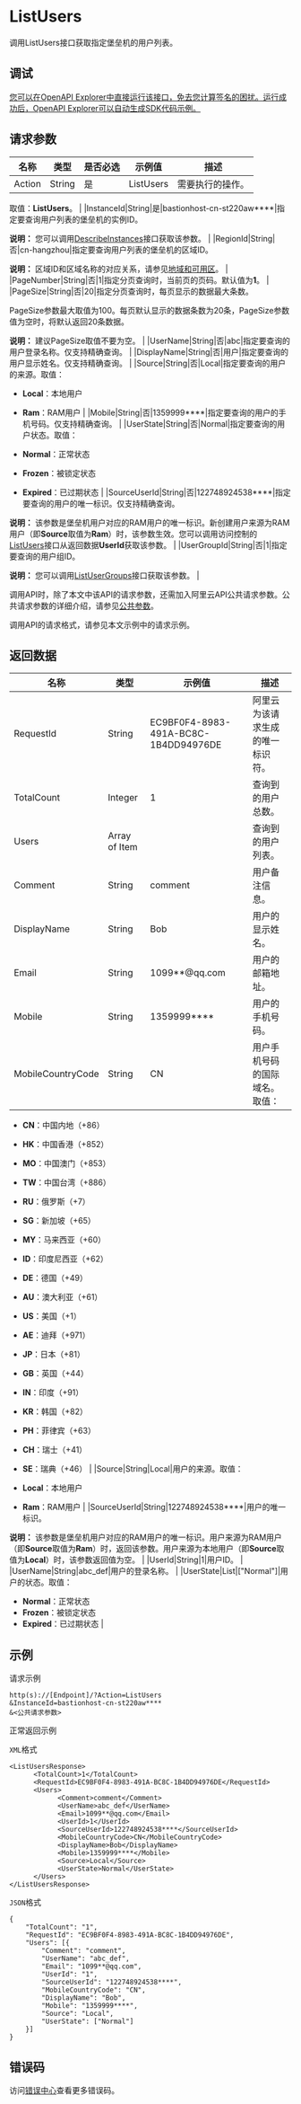 # ListUsers

调用ListUsers接口获取指定堡垒机的用户列表。

## 调试

[您可以在OpenAPI Explorer中直接运行该接口，免去您计算签名的困扰。运行成功后，OpenAPI Explorer可以自动生成SDK代码示例。](https://api.aliyun.com/#product=Yundun-bastionhost&api=ListUsers&type=RPC&version=2019-12-09)

## 请求参数

|名称|类型|是否必选|示例值|描述|
|--|--|----|---|--|
|Action|String|是|ListUsers|需要执行的操作。

 取值：**ListUsers**。 |
|InstanceId|String|是|bastionhost-cn-st220aw\*\*\*\*|指定要查询用户列表的堡垒机的实例ID。

 **说明：** 您可以调用[DescribeInstances](~~153281~~)接口获取该参数。 |
|RegionId|String|否|cn-hangzhou|指定要查询用户列表的堡垒机的区域ID。

 **说明：** 区域ID和区域名称的对应关系，请参见[地域和可用区](~~40654~~)。 |
|PageNumber|String|否|1|指定分页查询时，当前页的页码。默认值为**1**。 |
|PageSize|String|否|20|指定分页查询时，每页显示的数据最大条数。

 PageSize参数最大取值为100。每页默认显示的数据条数为20条，PageSize参数值为空时，将默认返回20条数据。

 **说明：** 建议PageSize取值不要为空。 |
|UserName|String|否|abc|指定要查询的用户登录名称。仅支持精确查询。 |
|DisplayName|String|否|用户|指定要查询的用户显示姓名。仅支持精确查询。 |
|Source|String|否|Local|指定要查询的用户的来源。取值：

 -   **Local**：本地用户
-   **Ram**：RAM用户 |
|Mobile|String|否|1359999\*\*\*\*|指定要查询的用户的手机号码。仅支持精确查询。 |
|UserState|String|否|Normal|指定要查询的用户状态。取值：

 -   **Normal**：正常状态
-   **Frozen**：被锁定状态
-   **Expired**：已过期状态 |
|SourceUserId|String|否|122748924538\*\*\*\*|指定要查询的用户的唯一标识。仅支持精确查询。

 **说明：** 该参数是堡垒机用户对应的RAM用户的唯一标识。新创建用户来源为RAM用户（即**Source**取值为**Ram**）时，该参数生效。您可以调用访问控制的[ListUsers](~~28684~~)接口从返回数据**UserId**获取该参数。 |
|UserGroupId|String|否|1|指定要查询的用户组ID。

 **说明：** 您可以调用[ListUserGroups](~~204509~~)接口获取该参数。 |

调用API时，除了本文中该API的请求参数，还需加入阿里云API公共请求参数。公共请求参数的详细介绍，请参见[公共参数](~~148139~~)。

调用API的请求格式，请参见本文示例中的请求示例。

## 返回数据

|名称|类型|示例值|描述|
|--|--|---|--|
|RequestId|String|EC9BF0F4-8983-491A-BC8C-1B4DD94976DE|阿里云为该请求生成的唯一标识符。 |
|TotalCount|Integer|1|查询到的用户总数。 |
|Users|Array of Item| |查询到的用户列表。 |
|Comment|String|comment|用户备注信息。 |
|DisplayName|String|Bob|用户的显示姓名。 |
|Email|String|1099\*\*@qq.com|用户的邮箱地址。 |
|Mobile|String|1359999\*\*\*\*|用户的手机号码。 |
|MobileCountryCode|String|CN|用户手机号码的国际域名。取值：

 -   **CN**：中国内地（+86）
-   **HK**：中国香港（+852）
-   **MO**：中国澳门（+853）
-   **TW**：中国台湾（+886）
-   **RU**：俄罗斯（+7）
-   **SG**：新加坡（+65）
-   **MY**：马来西亚（+60）
-   **ID**：印度尼西亚（+62）
-   **DE**：德国（+49）
-   **AU**：澳大利亚（+61）
-   **US**：美国（+1）
-   **AE**：迪拜（+971）
-   **JP**：日本（+81）
-   **GB**：英国（+44）
-   **IN**：印度（+91）
-   **KR**：韩国（+82）
-   **PH**：菲律宾（+63）
-   **CH**：瑞士（+41）
-   **SE**：瑞典（+46） |
|Source|String|Local|用户的来源。取值：

 -   **Local**：本地用户
-   **Ram**：RAM用户 |
|SourceUserId|String|122748924538\*\*\*\*|用户的唯一标识。

 **说明：** 该参数是堡垒机用户对应的RAM用户的唯一标识。用户来源为RAM用户（即**Source**取值为**Ram**）时，返回该参数。用户来源为本地用户（即**Source**取值为**Local**）时，该参数返回值为空。 |
|UserId|String|1|用户ID。 |
|UserName|String|abc\_def|用户的登录名称。 |
|UserState|List|\["Normal"\]|用户的状态。取值：

 -   **Normal**：正常状态
-   **Frozen**：被锁定状态
-   **Expired**：已过期状态 |

## 示例

请求示例

```
http(s)://[Endpoint]/?Action=ListUsers
&InstanceId=bastionhost-cn-st220aw****
&<公共请求参数>
```

正常返回示例

`XML`格式

```
<ListUsersResponse>
      <TotalCount>1</TotalCount>
      <RequestId>EC9BF0F4-8983-491A-BC8C-1B4DD94976DE</RequestId>
      <Users>
            <Comment>comment</Comment>
            <UserName>abc_def</UserName>
            <Email>1099**@qq.com</Email>
            <UserId>1</UserId>
            <SourceUserId>122748924538****</SourceUserId>
            <MobileCountryCode>CN</MobileCountryCode>
            <DisplayName>Bob</DisplayName>
            <Mobile>1359999****</Mobile>
            <Source>Local</Source>
            <UserState>Normal</UserState>
      </Users>
</ListUsersResponse>
```

`JSON`格式

```
{
	"TotalCount": "1",
	"RequestId": "EC9BF0F4-8983-491A-BC8C-1B4DD94976DE",
	"Users": [{
		"Comment": "comment",
		"UserName": "abc_def",
		"Email": "1099**@qq.com",
		"UserId": "1",
		"SourceUserId": "122748924538****",
		"MobileCountryCode": "CN",
		"DisplayName": "Bob",
		"Mobile": "1359999****",
		"Source": "Local",
		"UserState": ["Normal"]
	}]
}
```

## 错误码

访问[错误中心](https://error-center.alibabacloud.com/status/product/Yundun-bastionhost)查看更多错误码。


